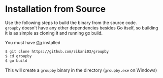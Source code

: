 Installation from Source
========================

Use the following steps to build the binary from the source code.<br/>
`groupby` doesn't have any other dependencies besides Go itself, so building it is
as simple as cloning it and running go build. 

You must have [Go](https://golang.org) installed

```bash
$ git clone https://github.com/zikani03/groupby
$ cd groupby
$ go build
```

This will create a `groupby` binary in the directory (`groupby.exe` on Windows)
